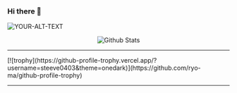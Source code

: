 ### Hi there 👋

<!--
**steeve0403/steeve0403** is a ✨ _special_ ✨ repository because its `README.md` (this file) appears on your GitHub profile.

Here are some ideas to get you started:

- 🔭 I’m currently working on ...
- 🌱 I’m currently learning ...
- 👯 I’m looking to collaborate on ...
- 🤔 I’m looking for help with ...
- 💬 Ask me about ...
- 📫 How to reach me: ...
- 😄 Pronouns: ...
- ⚡ Fun fact: ...
-->
<picture>
 <source media="(prefers-color-scheme: dark)" srcset="YOUR-DARKMODE-IMAGE">
 <source media="(prefers-color-scheme: light)" srcset="YOUR-LIGHTMODE-IMAGE">
 <img alt="YOUR-ALT-TEXT" src="YOUR-DEFAULT-IMAGE">
</picture>
<p align="center">
  
  <img src="https://github-readme-stats.vercel.app/api?username=steeve0403&show_icons=true&theme=prussian" alt="Github Stats"/>
</p>

<hr>
[![trophy](https://github-profile-trophy.vercel.app/?username=steeve0403&theme=onedark)](https://github.com/ryo-ma/github-profile-trophy)
<hr>
